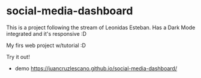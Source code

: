 # social-media-dashboard
This is a project following the stream of Leonidas Esteban. Has a Dark Mode integrated and it's responsive :D

My firs web project w/tutorial :D

Try it out!
- demo https://juancruzlescano.github.io/social-media-dashboard/
